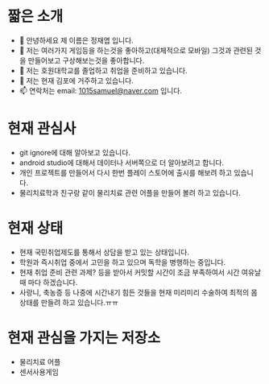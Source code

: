# 짧은 소개
- 👋 안녕하세요 제 이름은 정재엽 입니다.
- 👀 저는 여러가지 게임등을 하는것을 좋아하고(대체적으로 모바일) 그것과 관련된 것을 만들어보고 구상해보는것을 좋아합니다.
- 🌱 저는 호원대학교를 졸업하고 취업을 준비하고 있습니다.
- 💞️ 저는 현재 김포에 거주하고 있습니다.
- 📫 연락처는 email: 1015samuel@naver.com 입니다.

# 현재 관심사
* git ignore에 대해 알아보고 있습니다.
* android studio에 대해서 데이터나 서버쪽으로 더 알아보려고 합니다.
* 개인 프로젝트를 만들어서 다시 한번 플레이 스토어에 출시를 해보려 하고 있습니다.
* 물리치료학과 친구랑 같이 물리치료 관련 어플을 만들어 볼려 하고 있습니다.

# 현재 상태
* 현재 국민취업제도를 통해서 상담을 받고 있는 상태입니다.
* 학원과 즉시취업 중에서 고민을 하고 있으며 독학을 병행하는 중입니다.
* 현재 취업 준비 관련 과제? 등을 받아서 커밋할 시간이 조금 부족하여서 시간 여유날때 마다 하겠습니다.
* 사랑니, 축농증 등 나중에 시간내기 힘든 것들을 현재 미리미리 수술하여 최적의 몸상태를 만들려 하고 있습니다.ㅠㅠ

# 현재 관심을 가지는 저장소
* 물리치료 어플
* 센서사용게임


<!---
YeopJae-Mon/YeopJae-Mon is a ✨ special ✨ repository because its `README.md` (this file) appears on your GitHub profile.
You can click the Preview link to take a look at your changes.
--->
